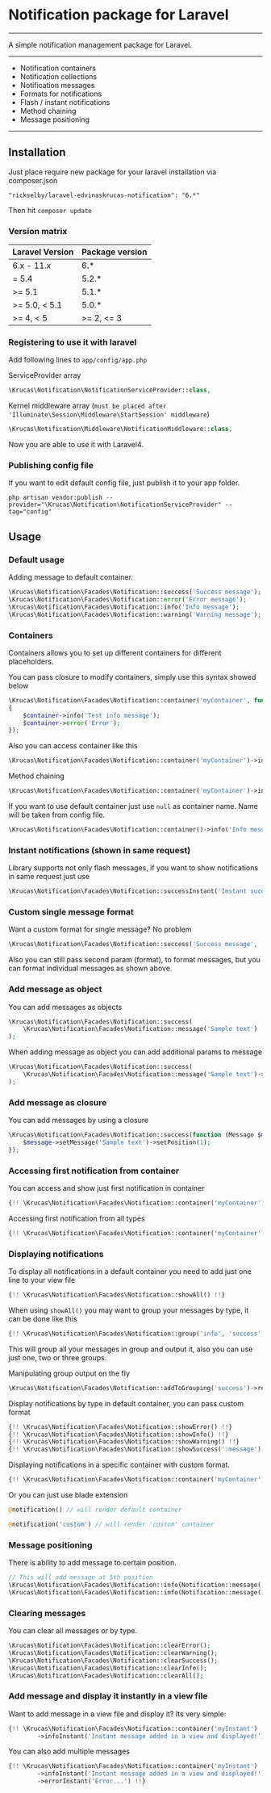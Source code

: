 # Notification package for Laravel

---

A simple notification management package for Laravel.

---

* Notification containers
* Notification collections
* Notification messages
* Formats for notifications
* Flash / instant notifications
* Method chaining
* Message positioning

---

## Installation

Just place require new package for your laravel installation via composer.json

    "rickselby/laravel-edvinaskrucas-notification": "6.*"

Then hit ```composer update```

### Version matrix

| Laravel Version | Package version |
|-----------------|-----------------|
| 6.x - 11.x      | 6.*             |
| = 5.4           | 5.2.*           |
| >= 5.1          | 5.1.*           |
| >= 5.0, < 5.1   | 5.0.*           |
| >= 4, < 5       | >= 2, <= 3      |

### Registering to use it with laravel

Add following lines to ```app/config/app.php```

ServiceProvider array

```php
\Krucas\Notification\NotificationServiceProvider::class,
```

Kernel middleware array (```must be placed after 'Illuminate\Session\Middleware\StartSession' middleware```)
```php
\Krucas\Notification\Middleware\NotificationMiddleware::class,
```

Now you are able to use it with Laravel4.

### Publishing config file

If you want to edit default config file, just publish it to your app folder.

    php artisan vendor:publish --provider="\Krucas\Notification\NotificationServiceProvider" --tag="config"

## Usage

### Default usage

Adding message to default container.
```php
\Krucas\Notification\Facades\Notification::success('Success message');
\Krucas\Notification\Facades\Notification::error('Error message');
\Krucas\Notification\Facades\Notification::info('Info message');
\Krucas\Notification\Facades\Notification::warning('Warning message');
```

### Containers

Containers allows you to set up different containers for different placeholders.

You can pass closure to modify containers, simply use this syntax showed below
```php
\Krucas\Notification\Facades\Notification::container('myContainer', function($container)
{
    $container->info('Test info message');
    $container->error('Error');
});
```

Also you can access container like this
```php
\Krucas\Notification\Facades\Notification::container('myContainer')->info('Info message');
```

Method chaining
```php
\Krucas\Notification\Facades\Notification::container('myContainer')->info('Info message')->error('Error message');
```

If you want to use default container just use ```null``` as container name. Name will be taken from config file.
```php
\Krucas\Notification\Facades\Notification::container()->info('Info message');
```

### Instant notifications (shown in same request)

Library supports not only flash messages, if you want to show notifications in same request just use
```php
\Krucas\Notification\Facades\Notification::successInstant('Instant success message');
```

### Custom single message format

Want a custom format for single message? No problem
```php
\Krucas\Notification\Facades\Notification::success('Success message', 'Custom format :message');
```

Also you can still pass second param (format), to format messages, but you can format individual messages as shown above.

### Add message as object

You can add messages as objects
```php
\Krucas\Notification\Facades\Notification::success(
    \Krucas\Notification\Facades\Notification::message('Sample text')
);
```

When adding message as object you can add additional params to message
```php
\Krucas\Notification\Facades\Notification::success(
    \Krucas\Notification\Facades\Notification::message('Sample text')->format(':message')
);
```

### Add message as closure

You can add messages by using a closure
```php
\Krucas\Notification\Facades\Notification::success(function (Message $message) {
    $message->setMessage('Sample text')->setPosition(1);
});
```

### Accessing first notification from container

You can access and show just first notification in container
```php
{!! \Krucas\Notification\Facades\Notification::container('myContainer')->get('success')->first() !!}
```

Accessing first notification from all types
```php
{!! \Krucas\Notification\Facades\Notification::container('myContainer')->all()->first() !!}
```

### Displaying notifications

To display all notifications in a default container you need to add just one line to your view file
```php
{!! \Krucas\Notification\Facades\Notification::showAll() !!}
```

When using ```showAll()``` you may want to group your messages by type, it can be done like this
```php
{!! \Krucas\Notification\Facades\Notification::group('info', 'success', 'error', 'warning')->showAll() !!}
```
This will group all your messages in group and output it, also you can use just one, two or three groups.

Manipulating group output on the fly
```php
\Krucas\Notification\Facades\Notification::addToGrouping('success')->removeFromGrouping('error');
```

Display notifications by type in default container, you can pass custom format
```php
{!! \Krucas\Notification\Facades\Notification::showError() !!}
{!! \Krucas\Notification\Facades\Notification::showInfo() !!}
{!! \Krucas\Notification\Facades\Notification::showWarning() !!}
{!! \Krucas\Notification\Facades\Notification::showSuccess(':message') !!}
```

Displaying notifications in a specific container with custom format.
```php
{!! \Krucas\Notification\Facades\Notification::container('myContainer')->showInfo(':message') !!}
```

Or you can just use blade extension
```php
@notification() // will render default container

@notification('custom') // will render 'custom' container
```

### Message positioning

There is ability to add message to certain position.
```php
// This will add message at 5th position
\Krucas\Notification\Facades\Notification::info(Notification::message('info')->position(5));
\Krucas\Notification\Facades\Notification::info(Notification::message('info2')->position(1);
```

### Clearing messages

You can clear all messages or by type.
```php
\Krucas\Notification\Facades\Notification::clearError();
\Krucas\Notification\Facades\Notification::clearWarning();
\Krucas\Notification\Facades\Notification::clearSuccess();
\Krucas\Notification\Facades\Notification::clearInfo();
\Krucas\Notification\Facades\Notification::clearAll();
```

### Add message and display it instantly in a view file

Want to add message in a view file and display it? Its very simple:

```php
{!! \Krucas\Notification\Facades\Notification::container('myInstant')
        ->infoInstant('Instant message added in a view and displayed!') !!}
```

You can also add multiple messages

```php
{!! \Krucas\Notification\Facades\Notification::container('myInstant')
        ->infoInstant('Instant message added in a view and displayed!')
        ->errorInstant('Error...') !!}
```
